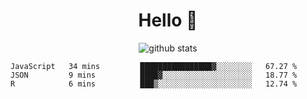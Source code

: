 <h1 align="center">Hello 👋 </h3>

<p align="center">
  <img src="https://github-readme-stats.vercel.app/api?username=syeehyn&hide=stars,prs,issues,contribs&count_private=true&hide_title=true" alt="github stats" />
</p>

<!--START_SECTION:waka-->
```text
JavaScript   34 mins         ████████████████▓░░░░░░░░   67.27 % 
JSON         9 mins          ████▓░░░░░░░░░░░░░░░░░░░░   18.77 % 
R            6 mins          ███▒░░░░░░░░░░░░░░░░░░░░░   12.74 % 
```
<!--END_SECTION:waka-->
